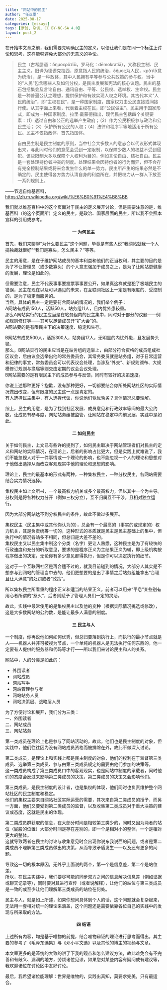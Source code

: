 ```yaml
---
title: "网站中的民主"
author: "任亚墨"
date: 2025-08-17
categories: [essays]
tags: [原创, 杂谈, CC BY-NC-SA 4.0]
layout: post_2
---
```


在开始本文章之前，我们需要先明确民主的定义，以便让我们是在同一个标注上讨论和思考，这样能够避免大部分的无意义的争论。

>民主（古希腊语：δημοκρᾰτῐ́ᾱ，罗马化：dēmokratíā），又称民主制、民主主义，旧译为德谟克拉西，原意指人民的统治，δῆμος为人民，κρᾰτῐ́ᾱ意为统治），是一种政体，其中人民拥有平等参与公共政策的参与权。当中的“人民”包含哪些人及如何分权，是民主发展和宪法的核心议题。民主的基石包括集会及言论自由、通讯自由、平等、公民权、选举权、生命权。民主是一种普遍公认之理想，提供保护和有效实现人权之环境。其古代本义“人民的统治”，即“主权在民”，是一种国家制度，国家权力由公民直接或间接行使。从其字面上来看，代表着主权在民，即“公民做主”。民主用于国家形式，即成为一种国家制度。拉里·戴蒙德指出，现代民主包括四个关键要素：（1）透过自由和公正的选举产生政府；（2）作为公民积极参与政治和公民生活；（3）保护所有公民的人权；（4）法律和程序平等地适用于所有公民。民主不仅指政体，首先指国体。
> 
>自由民主制是民主制度的原则，当中社会大多数人的意志会以代议形式体现出来，与此同时他们的意愿会受到一定限制，以保障少数人的权益不受到侵犯。该些限制大多以保障个人权利为目的，例如言论自由、结社自由。民主是一套处理持份者冲突的制度。处理结果会因持份者的行为而异，但不会存有完全控制结果或将来会发生什么的单一势力。民主所产生的结果必然是不确定的。民主使得各方势力认清自身的利益所在，并把权力从一群人下放至一系列规则上。 

<span style="text-align:right;">——节选自维基百科，https://zh.m.wikipedia.org/wiki/%E6%B0%91%E4%B8%BB</span>


我们就以维基百科中的这个页面对于民主的定义展开讨论，但是需要注意的是，维基百科（的这个页面所）定义的民主，是政治、国家层面的民主，所以我不会照本宣科的引用或参考。


<h4 style="text-align:center;">一 为何民主</h4>

首先，我们来聊聊“为什么要民主”这个问题，毕竟是有些人说“我网站就我一个人搞独裁就很好”“我们是寡头，怎么民主？”等等。

民主的用意，是在于维护网站成员的基本利益和他们的正当权利，其主要的目的是为了不让管理员（或少数寡头）的个人意志强加于成员之上，是为了让网站更健康的发展，理论是如此的。

但需要注意，民主不代表事事要投票事事要公开，如果真这样就是犯了极端民主的错误，民主在现在以及可以遇见的未来，在互联网社区上一定是有限度的、受控制的，是为了稳定而服务的。<br>
当然，具体的民主一定是要符合网站的情况的，我们举个例子：<br>
A网站有成员150人，活跃50人，站务组11人，且内忧外患较重。<br>
那么A网站实行的民主应当是在站务组内的民主集中，同时对于部分的议题——例如规则修订等——其可以邀请成员开“扩大会”的。<br>
A网站要的是有限民主下的决策速度、稳定和生存。

B网站有成员500人，活跃300人，站务组17人，无明显的内忧外患，且发展势头猛。<br>
那么，B网站实行的民主应当是在站务组的选举上，由部分符合资格的成员组成社区议会，后由议会选举出他的常务委员会，其常务委员就是站务组，对于日常运营和纪律的事宜，常务委员会可以代表议会处理，当涉及“外交”、新规则颁布、大规模修订规则与换届等则交由定期的议会会议处理。<br>
B网站需要的是有限民主下的成员参与与反馈，同时有较好的决策速度。

你说上述那种更好？抱歉，没有那种更好，一切都要结合你所处网站社区的实际情况做出改变，但有限度的民主这一点是肯定的。<br>
有人选择民主集中，有人选择代议，你说他们孰优孰劣？具体情况总要理解。

综上，民主的用意，是为了找到社区发展、成员意见和行政效率等间的最大公约数，让成员有参与度，网站站务组被监管，让网站在稳定中向前发展，实践中是如此。


<h4 style="text-align:center;">二 如何民主</h4>

关于如何民主，上文已有些许的提到了，如何民主取决于网站管理者们对民主的定义和网站的实际情况，在理论上，后者的影响占比更大，但是实践上就难说了，我们不能忽视人对于一件事情或一个理论的影响，也不能忽视一个人的理论和思想对于他做出选择从而改变客观现实中他的理论和思想的影响。

理论上，民主的最基本的形式有两种，一种集权民主，一种分权民主，各网站需要结合实力情况选择。

集权民主如上文所书，一个最高权力机关或多个最高权力，但以其中一个为主导。<br>
分权则是将各种权力分开（例如三权分立），互不归属互不干涉，且相对独立运行。

因为大部分网站达不到分权民主的条件，故此不做过多展开。

集权民主（民主集中或其他你认为的），总会有一个最高的（事实的或规定的）权力机关，其是负责统筹一切的，这种形式的本质就是民主是民主基础上的集中，但执行中的情况各站多不相同，但总归是大差不差的。<br>
集权民主又以民主集中制这个分类（名字）更让人熟悉，这种民主是为了有较快的行政速度和充分的听取意见，要求的是程序正义为主结果正义为辅，即上级机构按程序做出的决定，无论你有多少意见都得执行，但是你可以决定执行的细节。

这对于一个互联网社区是再合适不过的，就我目前碰到的情况，大部分人其实是不想参与到网站的管理当中去的，他们更想要的是出了事情之后站务组能拿出“合理且让人满意”的处罚或者“政策”。

所以集权民主所看重的程序正义和适当的结果正义，前者可以用来“平息”某些别有用心者所谓的“怒火”，后者则赋予了管理人员们一定的灵活。

故此，实践中最常使用的是集权民主以及他的变种（根据实际情况挑选或修改），这是大多数网站的公约数，是能让最多人满意的制度。


<h4 style="text-align:center;">三 民主与人</h4>

一个制度，你再说他如何如何优秀，但总归要落到执行上，而执行的最小节点就是人——机器人并非可被视为节点，一个单纯的机器人是无法执行任何东西的，他一定要有人提供的服务器和代码等才行——所以我们来讨论民主和人的关系。

网站中，人的分类是如此的：
* 外围读者
* 网站成员
* 网站写手
* 网站管理参与者
* 网站站务人员
* 网站决策层、战略层人员

为了方便讨论和展开，我们分为三类：<br>
一、外围读者<br>
二、网站成员<br>
三、网站站务

第一类成员在理论上也是参与了网站活动的，故此，他们也是民主制度的对象，但实践中，他们往往因为没有网站成员资格而被排除在外，故此不做深入讨论。

第二类成员，是理论上和实践上都是民主制度的对象，他们的权利在于监督第三类成员、选举第三类成员、参与由第三类成员规定的需要由他们参加的决策等。<br>
这一类成员构成了第三类成员口中的客观现实，也是网站中制度的承载者，同时他们的态度会反过来影响第三类成员的决策，第三类成员的决策又会影响他们。

第三类成员，是民主制度的设计者，也是集权的体现，他们同时也负责维护整个网站社区的民主制度和稳定。<br>
他们的集权主要来自网站社区实际运营的需要，其次来自第二类成员的授予，而另一方面，他们又要受到第二类成员的监督，以及收集第二类成员对于重大决策的建议或态度，这就是民主的体现。

第二类成员群获取的信息，在大部分时间是相较第三类少的，同时又因为两者的站位（屁股的位置）大部分时间是存在差别的，即一个是相对小的整体，一个是相对更大的整体。<br>
这就导致两者在民主的讨论与收集意见时会出现你说东我说西的问题，或者是第二类成员不理解第三类成员做出的决策，从而导致矛盾发生——以及还有更多的问题。

导致这一切的根本原因，无外乎上面说的两个，第一个是信息差，第二个是站位差。<br>
所以，在民主实践中，我们要尽可能的同步双方之间的信息解决信息差（例如证据或聊天记录等），同时要对其进行宣传（或者说解释），让他们的站位与第三类成员是一致的或至少让他们理解第三类成员的站位在何处。

民主与人，就是如上所述，如果你想问具体到个人的话，这个问题就会复杂起来，无法用一套相对统一的理论来涵盖，这个问题还是需要依靠各位自己的实践中的发现与所采取的方法。


<h4 style="text-align:center;">四 结语</h4>

上述所有内容，均是基于唯物的前提，结合唯物辩证的理论进行思考而得出，其主要的参考了《毛泽东选集》与《邓小平文选》以及其他的博主的视频与文章。

本文章更多的是笼统的大致的讲了下我的观点和怎么建议方法，故此难免会有不完善和有歧义、漏洞的地方，劳烦诸位见谅，如果您对某些内容有疑问或有建议等，我欢迎诸位在讨论区中友好讨论。

最后，我希望诸位能理解：世界是唯物的，实践出真知，莫要求完美，只有最适合。
